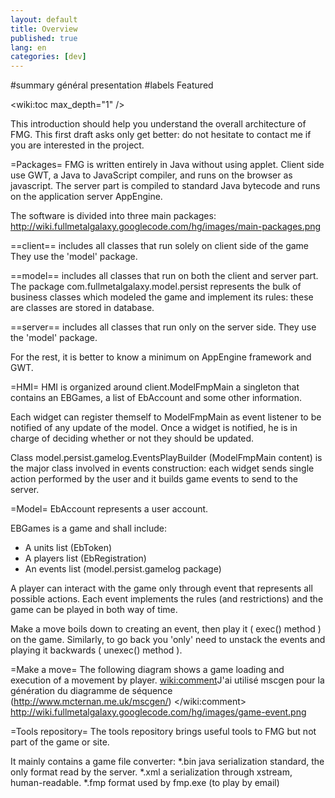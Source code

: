 ```yaml
---
layout: default
title: Overview
published: true
lang: en
categories: [dev]
---
```

#summary général presentation
#labels Featured

<wiki:toc max_depth="1" />

This introduction should help you understand the overall architecture of FMG.
This first draft asks only get better: do not hesitate to contact me if you are interested in the project.

=Packages=
FMG is written entirely in Java without using applet. Client side use GWT,
a Java to JavaScript compiler, and runs on the browser as javascript. The server part is
compiled to standard Java bytecode and runs on the application server AppEngine.

The software is divided into three main packages:
http://wiki.fullmetalgalaxy.googlecode.com/hg/images/main-packages.png

==client==
includes all classes that run solely on client side of the game
They use the 'model' package.

==model==
includes all classes that run on both the client and server part.
The package com.fullmetalgalaxy.model.persist represents the bulk of business classes
which modeled the game and implement its rules: these are classes are stored in database.

==server==
includes all classes that run only on the server side.
They use the 'model' package.

For the rest, it is better to know a minimum on AppEngine framework and GWT.

=HMI=
HMI is organized around client.ModelFmpMain a singleton that contains an EBGames, a list of EbAccount
and some other information.

Each widget can register themself to ModelFmpMain as event listener to be notified
of any update of the model.
Once a widget is notified, he is in charge of deciding whether or not they should be updated.

Class model.persist.gamelog.EventsPlayBuilder (ModelFmpMain content) is the major class involved
in events construction: each widget sends single action performed by
the user and it builds game events to send to the server.


=Model=
EbAccount represents a user account.

EBGames is a game and shall include:
  * A units list   (EbToken)
  * A players list (EbRegistration)
  * An events list (model.persist.gamelog package)

A player can interact with the game only through event that represents all possible actions.
Each event implements the rules (and restrictions) and the game can be played in both way of time.

Make a move boils down to creating an event, then play it ( exec() method ) on the game.
Similarly, to go back you 'only' need to unstack the events and playing it backwards ( unexec() method ).


=Make a move=
The following diagram shows a game loading and execution of a movement by player.
<wiki:comment>J'ai utilisé mscgen pour la génération du diagramme de séquence (http://www.mcternan.me.uk/mscgen/)
</wiki:comment>
http://wiki.fullmetalgalaxy.googlecode.com/hg/images/game-event.png


=Tools repository=
The tools repository brings useful tools to FMG but not part of the game or site.

It mainly contains a game file converter:
  *.bin java serialization standard, the only format read by the server.
  *.xml a serialization through xstream, human-readable.
  *.fmp format used by fmp.exe (to play by email)